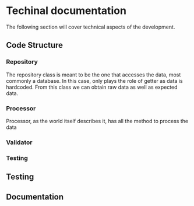 # Techinal documentation

The following section will cover technical aspects of the development.

## Code Structure

### Repository
The repository class is meant to be the one that accesses the data, most commonly a database. In this case, only plays the role of getter as data is hardcoded. From this class we can obtain raw data as well as expected data.
### Processor
Processor, as the world itself describes it, has all the method to process the data 
### Validator
### Testing
## Testing

## Documentation
